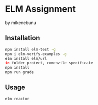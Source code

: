 # ELM Assignment

by mikenebunu

## Installation

```bash
npm install elm-test -g
npm i elm-verify-examples -g
elm install elm/url
in folder proiect, comenzile specificate 
npm install
npm run grade
```

## Usage

```python
elm reactor
